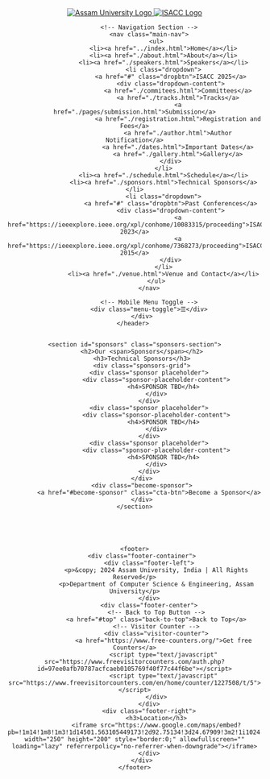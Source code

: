 <!DOCTYPE html>
<html lang="en">
<head>
    <meta charset="UTF-8">
    <meta name="viewport" content="width=device-width, initial-scale=1.0">
    <link rel="stylesheet" href="../assets/css/style.css">
    <title>Sponsors</title>
</head>
<body>
    <header>
        <div class="container">
            <!-- Logo Section -->
            <div class="logo-container">
                <a href="https://www.aus.ac.in/" target="_blank">
                    <img src="../assets/images/aus-logo.png" alt="Assam University Logo" class="logo">
                </a>
                <a href="index.html">
                    <img src="../assets/images/isacc-logo.png" alt="ISACC Logo" class="logo">
                </a>
            </div>
    
            <!-- Navigation Section -->
            <nav class="main-nav">
                <ul>
                    <li><a href="../index.html">Home</a></li>
                    <li><a href="./about.html">About</a></li>
                    <li><a href="./speakers.html">Speakers</a></li>
                    <li class="dropdown">
                        <a href="#" class="dropbtn">ISACC 2025</a>
                        <div class="dropdown-content">
                            <a href="./commitees.html">Committees</a>
                            <a href="./tracks.html">Tracks</a>
                            <a href="./pages/submission.html">Submission</a>
                            <a href="./registration.html">Registration and Fees</a>
                            <a href="./author.html">Author Notification</a>
                            <a href="./dates.html">Important Dates</a>
                            <a href="./gallery.html">Gallery</a>
                        </div>
                    </li>
                    <li><a href="./schedule.html">Schedule</a></li>
                    <li><a href="./sponsors.html">Technical Sponsors</a></li>
                    <li class="dropdown">
                        <a href="#" class="dropbtn">Past Conferences</a>
                        <div class="dropdown-content">
                            <a href="https://ieeexplore.ieee.org/xpl/conhome/10083315/proceeding">ISACC 2023</a>
                            <a href="https://ieeexplore.ieee.org/xpl/conhome/7368273/proceeding">ISACC 2015</a>
                        </div>
                    </li>
                    <li><a href="./venue.html">Venue and Contact</a></li>
                </ul>
            </nav>
            
            <!-- Mobile Menu Toggle -->
            <div class="menu-toggle">☰</div>
        </div>
    </header> 


    <section id="sponsors" class="sponsors-section">
        <h2>Our <span>Sponsors</span></h2>
        <h3>Technical Sponsors</h3>
        <div class="sponsors-grid">
            <div class="sponsor placeholder">
                <div class="sponsor-placeholder-content">
                    <h4>SPONSOR TBD</h4>
                </div>
            </div>
            <div class="sponsor placeholder">
                <div class="sponsor-placeholder-content">
                    <h4>SPONSOR TBD</h4>
                </div>
            </div>
            <div class="sponsor placeholder">
                <div class="sponsor-placeholder-content">
                    <h4>SPONSOR TBD</h4>
                </div>
            </div>
        </div>
        <div class="become-sponsor">
            <a href="#become-sponsor" class="cta-btn">Become a Sponsor</a>
        </div>
    </section>
    




    <footer>
        <div class="footer-container">
            <div class="footer-left">
                <p>&copy; 2024 Assam University, India | All Rights Reserved</p>
                <p>Department of Computer Science & Engineering, Assam University</p>
            </div>
            <div class="footer-center">
                <!-- Back to Top Button -->
                <a href="#top" class="back-to-top">Back to Top</a>
                <!-- Visitor Counter -->
                <div class="visitor-counter">
                    <a href="https://www.free-counters.org/">Get free Counters</a>
                    <script type="text/javascript" src="https://www.freevisitorcounters.com/auth.php?id=97ee0afb70787acfcaeb0105769f40f77c44f6be"></script>
                    <script type="text/javascript" src="https://www.freevisitorcounters.com/en/home/counter/1227508/t/5"></script>
                </div>
            </div>
            <div class="footer-right">
                <h3>Location</h3>
                <iframe src="https://www.google.com/maps/embed?pb=!1m14!1m8!1m3!1d14501.563105449173!2d92.75134!3d24.67909!3m2!1i1024!2i768!4f13.1!3m3!1m2!1s0x374e3824e8e868b9%3A0x78c2682ac4badc2b!2sDepartment%20of%20Computer%20Science%20%26%20Engineering%2C%20Assam%20University!5e0!3m2!1sen!2sin!4v1725109964004!5m2!1sen!2sin" width="250" height="200" style="border:0;" allowfullscreen="" loading="lazy" referrerpolicy="no-referrer-when-downgrade"></iframe>
            </div>
        </div>
    </footer>





</body>
</html>